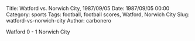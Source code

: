 Title: Watford vs. Norwich City, 1987/09/05
Date: 1987/09/05 00:00
Category: sports
Tags: football, football scores, Watford, Norwich City
Slug: watford-vs-norwich-city
Author: carbonero


Watford 0 - 1 Norwich City
